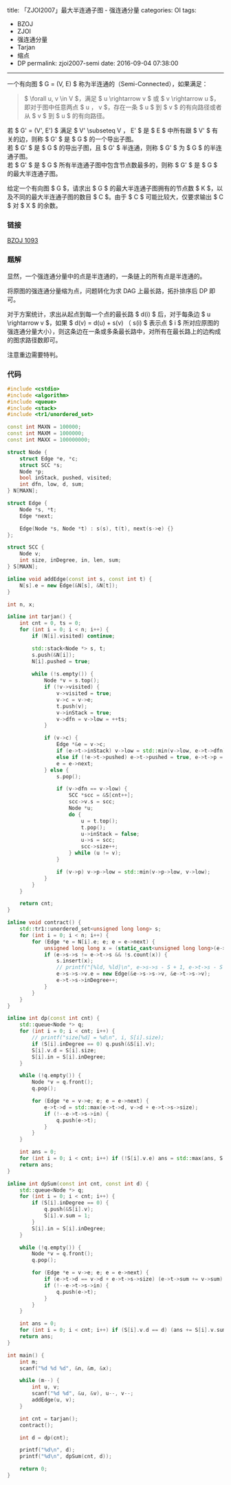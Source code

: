 title: 「ZJOI2007」最大半连通子图 - 强连通分量
categories: OI
tags: 
  - BZOJ
  - ZJOI
  - 强连通分量
  - Tarjan
  - 缩点
  - DP
permalink: zjoi2007-semi
date: 2016-09-04 07:38:00
---

一个有向图 $ G = (V, E) $ 称为半连通的（Semi-Connected），如果满足：

> $ \forall u, v \in V $，满足 $ u \rightarrow v $ 或 $ v \rightarrow u $，即对于图中任意两点 $ u $，$ v $，存在一条 $ u $ 到 $ v $ 的有向路径或者从 $ v $ 到 $ u $ 的有向路径。

若 $ G' = (V', E') $ 满足 $ V' \subseteq V $，$ E' $ 是 $ E $ 中所有跟 $ V' $ 有关的边，则称 $ G' $ 是 $ G $ 的一个导出子图。  
若 $ G' $ 是 $ G $ 的导出子图，且 $ G' $ 半连通，则称 $ G' $ 为 $ G $ 的半连通子图。  
若 $ G' $ 是 $ G $ 所有半连通子图中包含节点数最多的，则称 $ G' $ 是 $ G $ 的最大半连通子图。

给定一个有向图 $ G $，请求出 $ G $ 的最大半连通子图拥有的节点数 $ K $，以及不同的最大半连通子图的数目 $ C $。由于 $ C $ 可能比较大，仅要求输出 $ C $ 对 $ X $ 的余数。

<!-- more -->

### 链接
[BZOJ 1093](http://www.lydsy.com/JudgeOnline/problem.php?id=1093)

### 题解
显然，一个强连通分量中的点是半连通的，一条链上的所有点是半连通的。

将原图的强连通分量缩为点，问题转化为求 DAG 上最长路，拓扑排序后 DP 即可。

对于方案统计，求出从起点到每一个点的最长路 $ d(i) $ 后，对于每条边 $ u \rightarrow v $，如果 $ d(v) = d(u) + s(v) $（$ s(i) $ 表示点 $ i $ 所对应原图的强连通分量大小），则这条边在一条或多条最长路中，对所有在最长路上的边构成的图求路径数即可。

注意重边需要特判。

### 代码
```c++
#include <cstdio>
#include <algorithm>
#include <queue>
#include <stack>
#include <tr1/unordered_set>

const int MAXN = 100000;
const int MAXM = 1000000;
const int MAXX = 100000000;

struct Node {
	struct Edge *e, *c;
	struct SCC *s;
	Node *p;
	bool inStack, pushed, visited;
	int dfn, low, d, sum;
} N[MAXN];

struct Edge {
	Node *s, *t;
	Edge *next;

	Edge(Node *s, Node *t) : s(s), t(t), next(s->e) {}
};

struct SCC {
	Node v;
	int size, inDegree, in, len, sum;
} S[MAXN];

inline void addEdge(const int s, const int t) {
	N[s].e = new Edge(&N[s], &N[t]);
}

int n, x;

inline int tarjan() {
	int cnt = 0, ts = 0;
	for (int i = 0; i < n; i++) {
		if (N[i].visited) continue;

		std::stack<Node *> s, t;
		s.push(&N[i]);
		N[i].pushed = true;
		
		while (!s.empty()) {
			Node *v = s.top();
			if (!v->visited) {
				v->visited = true;
				v->c = v->e;
				t.push(v);
				v->inStack = true;
				v->dfn = v->low = ++ts;
			}

			if (v->c) {
				Edge *&e = v->c;
				if (e->t->inStack) v->low = std::min(v->low, e->t->dfn);
				else if (!e->t->pushed) e->t->pushed = true, e->t->p = v, s.push(e->t);
				e = e->next;
			} else {
				s.pop();

				if (v->dfn == v->low) {
					SCC *scc = &S[cnt++];
					scc->v.s = scc;
					Node *u;
					do {
						u = t.top();
						t.pop();
						u->inStack = false;
						u->s = scc;
						scc->size++;
					} while (u != v);
				}

				if (v->p) v->p->low = std::min(v->p->low, v->low);
			}
		}
	}

	return cnt;
}

inline void contract() {
	std::tr1::unordered_set<unsigned long long> s;
	for (int i = 0; i < n; i++) {
		for (Edge *e = N[i].e; e; e = e->next) {
			unsigned long long x = (static_cast<unsigned long long>(e->s->s - S) << 32) | static_cast<unsigned long long>(e->t->s - S);
			if (e->s->s != e->t->s && !s.count(x)) {
				s.insert(x);
				// printf("[%ld, %ld]\n", e->s->s - S + 1, e->t->s - S + 1);
				e->s->s->v.e = new Edge(&e->s->s->v, &e->t->s->v);
				e->t->s->inDegree++;
			}
		}
	}
}

inline int dp(const int cnt) {
	std::queue<Node *> q;
	for (int i = 0; i < cnt; i++) {
		// printf("size[%d] = %d\n", i, S[i].size);
		if (S[i].inDegree == 0) q.push(&S[i].v);
		S[i].v.d = S[i].size;
		S[i].in = S[i].inDegree;
	}

	while (!q.empty()) {
		Node *v = q.front();
		q.pop();

		for (Edge *e = v->e; e; e = e->next) {
			e->t->d = std::max(e->t->d, v->d + e->t->s->size);
			if (!--e->t->s->in) {
				q.push(e->t);
			}
		}
	}

	int ans = 0;
	for (int i = 0; i < cnt; i++) if (!S[i].v.e) ans = std::max(ans, S[i].v.d);
	return ans;
}

inline int dpSum(const int cnt, const int d) {
	std::queue<Node *> q;
	for (int i = 0; i < cnt; i++) {
		if (S[i].inDegree == 0) {
			q.push(&S[i].v);
			S[i].v.sum = 1;
		}
		S[i].in = S[i].inDegree;
	}

	while (!q.empty()) {
		Node *v = q.front();
		q.pop();

		for (Edge *e = v->e; e; e = e->next) {
			if (e->t->d == v->d + e->t->s->size) (e->t->sum += v->sum) %= x;
			if (!--e->t->s->in) {
				q.push(e->t);
			}
		}
	}

	int ans = 0;
	for (int i = 0; i < cnt; i++) if (S[i].v.d == d) (ans += S[i].v.sum) %= x;
	return ans;
}

int main() {
	int m;
	scanf("%d %d %d", &n, &m, &x);

	while (m--) {
		int u, v;
		scanf("%d %d", &u, &v), u--, v--;
		addEdge(u, v);
	}

	int cnt = tarjan();
	contract();

	int d = dp(cnt);

	printf("%d\n", d);
	printf("%d\n", dpSum(cnt, d));

	return 0;
}
```